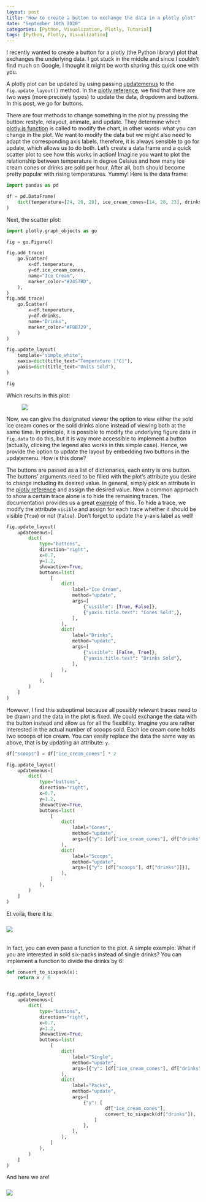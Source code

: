 ```yaml
---
layout: post
title: "How to create a button to exchange the data in a plotly plot"
date: "September 10th 2020"
categories: [Python, Visualization, Plotly, Tutorial]
tags: [Python, Plotly, Visualization]
---
```


I recently wanted to create a button for a plotly (the Python library) plot that exchanges the underlying data. I got stuck in the middle and since I couldn’t find much on Google, I thought it might be worth sharing this quick one with you.

A plotly plot can be updated by using passing [updatemenus](https://plotly.com/python/reference/layout/updatemenus/#layout-updatemenus) to the `fig.update_layout()` method. In the [plotly reference](https://plotly.com/python/reference/layout/updatemenus/#layout-updatemenus), we find that there are two ways (more precisely types) to update the data, dropdown and buttons. In this post, we go for buttons.

There are four methods to change something in the plot by pressing the button: restyle, relayout, animate, and update. They determine which [plotly.js function](https://plot.ly/javascript/plotlyjs-function-reference/) is called to modify the chart, in other words: what you can change in the plot. We want to modify the data but we might also need to adapt the corresponding axis labels, therefore, it is always sensible to go for update, which allows us to do both. Let’s create a data frame and a quick scatter plot to see how this works in action! Imagine you want to plot the relationship between temperature in degree Celsius and how many ice cream cones or drinks are sold per hour. After all, both should become pretty popular with rising temperatures. Yummy! Here is the data frame:


```python
import pandas as pd

df = pd.DataFrame(
    dict(temperature=[24, 26, 28], ice_cream_cones=[14, 20, 23], drinks=[18, 22, 28])
)
```

Next, the scatter plot:

```python
import plotly.graph_objects as go

fig = go.Figure()

fig.add_trace(
    go.Scatter(
        x=df.temperature,
        y=df.ice_cream_cones,
        name="Ice Cream",
        marker_color="#2457BD",
    ),
)
fig.add_trace(
    go.Scatter(
        x=df.temperature,
        y=df.drinks,
        name="Drinks",
        marker_color="#F0B729",
    )
)

fig.update_layout(
    template="simple_white",
    xaxis=dict(title_text="Temperature [°C]"),
    yaxis=dict(title_text="Units Sold"),
)

fig
```

Which results in this plot:

<figure class="fit_img" style="width: 100%;  margin-top: 0rem ;margin-bottom: 0rem">
  <img src="/resources/images/2020-09-10-blogpost/fig1.png">
</figure>


Now, we can give the designated viewer the option to view either the sold ice cream cones or the sold drinks alone instead of viewing both at the same time. In principle, it is possible to modify the underlying figure data in `fig.data` to do this, but it is way more accessible to implement a button (actually, clicking the legend also works in this simple case). Hence, we provide the option to update the layout by embedding two buttons in the updatemenu. How is this done?

The buttons are passed as a list of dictionaries, each entry is one button. The buttons’ arguments need to be filled with the plot’s attribute you desire to change including its desired value. In general, simply pick an attribute in the [plotly reference](https://plotly.com/python/reference/index/) and assign the desired value. Now a common approach to show a certain trace alone is to hide the remaining traces. The documentation provides us a great [example](https://plotly.com/python/custom-buttons/#update-button) of this. To hide a trace, we modify the attribute `visible` and assign for each trace whether it should be visible (`True`) or not (`False`). Don’t forget to update the y-axis label as well!


```python
fig.update_layout(
    updatemenus=[
        dict(
            type="buttons",
            direction="right",
            x=0.7,
            y=1.2,
            showactive=True,
            buttons=list(
                [
                    dict(
                        label="Ice Cream",
                        method="update",
                        args=[
                            {"visible": [True, False]},
                            {"yaxis.title.text": "Cones Sold",},
                        ],
                    ),
                    dict(
                        label="Drinks",
                        method="update",
                        args=[
                            {"visible": [False, True]},
                            {"yaxis.title.text": "Drinks Sold"},
                        ],
                    ),
                ]
            ),
        )
    ]
)
```

However, I find this suboptimal because all possibly relevant traces need to be drawn and the data in the plot is fixed. We could exchange the data with the button instead and allow us for all the flexibility. Imagine you are rather interested in the actual number of scoops sold. Each ice cream cone holds two scoops of ice cream. You can easily replace the data the same way as above, that is by updating an attribute: `y`.


```python
df["scoops"] = df["ice_cream_cones"] * 2

fig.update_layout(
    updatemenus=[
        dict(
            type="buttons",
            direction="right",
            x=0.7,
            y=1.2,
            showactive=True,
            buttons=list(
                [
                    dict(
                        label="Cones",
                        method="update",
                        args=[{"y": [df["ice_cream_cones"], df["drinks"]]}],
                    ),
                    dict(
                        label="Scoops",
                        method="update",
                        args=[{"y": [df["scoops"], df["drinks"]]}],
                    ),
                ]
            ),
        )
    ]
)
```

Et voilà, there it is:

<figure style="width: 100%;  margin: 1.5rem auto 2rem;">
  <img src="/resources/images/2020-09-10-blogpost/cones_scoopes.gif">
</figure>

In fact, you can even pass a function to the plot. A simple example: What if you are interested in sold six-packs instead of single drinks? You can implement a function to divide the drinks by 6:

```python
def convert_to_sixpack(x):
    return x / 6


fig.update_layout(
    updatemenus=[
        dict(
            type="buttons",
            direction="right",
            x=0.7,
            y=1.2,
            showactive=True,
            buttons=list(
                [
                    dict(
                        label="Single",
                        method="update",
                        args=[{"y": [df["ice_cream_cones"], df["drinks"]]},],
                    ),
                    dict(
                        label="Packs",
                        method="update",
                        args=[
                            {"y": [
                                    df["ice_cream_cones"],
                                    convert_to_sixpack(df["drinks"]),
                                ]
                            },
                        ],
                    ),
                ]
            ),
        )
    ]
)
```

And here we are!


<figure style="width: 100%;  margin: 1.5rem auto 2rem;">
  <img src="/resources/images/2020-09-10-blogpost/sixpack.gif">
</figure>
